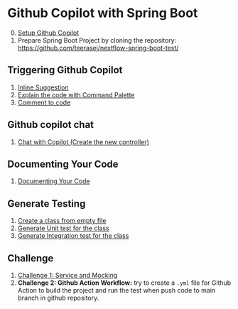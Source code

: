 
# Github Copilot with Spring Boot

0. [Setup Github Copilot](../setup/setup.md)
1. Prepare Spring Boot Project by cloning the repository: https://github.com/teerasej/nextflow-spring-boot-test/

## Triggering Github Copilot

1. [Inline Suggestion](contents/inline-suggestion.md)
2. [Explain the code with Command Palette](contents/explain-code.md)
3. [Comment to code](contents/comment-to-code.md)

## Github copilot chat

1. [Chat with Copilot (Create the new controller)](contents/chat-with-copilot.md)

## Documenting Your Code

1. [Documenting Your Code](contents/documenting-your-code.md)

## Generate Testing 

1. [Create a class from empty file](contents/create-class-from-empty-file.md)
2. [Generate Unit test for the class](contents/generate-unit-test.md)
3. [Generate Integration test for the class](contents/generate-integration-test.md)


## Challenge 

1. [Challenge 1: Service and Mocking](contents/challenge-service-and-mocking.md)
2. **Challenge 2: Github Action Workflow:** try to create a `.yml` file for Github Action to build the project and run the test when push code to main branch in github repository.
